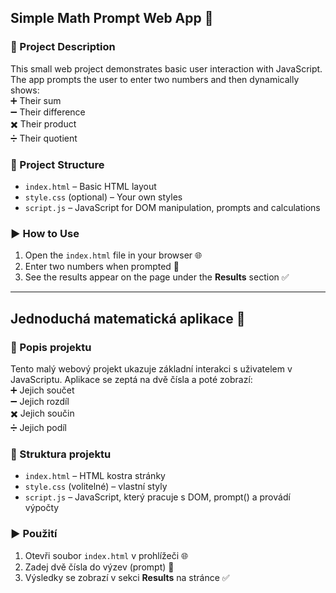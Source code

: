 
## Simple Math Prompt Web App 🧮

### 📝 Project Description  
This small web project demonstrates basic user interaction with JavaScript. The app prompts the user to enter two numbers and then dynamically shows:  
➕ Their sum  
➖ Their difference  
✖️ Their product  
➗ Their quotient  

### 📁 Project Structure  
- `index.html` – Basic HTML layout  
- `style.css` (optional) – Your own styles  
- `script.js` – JavaScript for DOM manipulation, prompts and calculations  

### ▶️ How to Use  
1. Open the `index.html` file in your browser 🌐  
2. Enter two numbers when prompted 🧾  
3. See the results appear on the page under the **Results** section ✅  

-----------------------------------------------------------------------------------

## Jednoduchá matematická aplikace 🧮

### 📝 Popis projektu  
Tento malý webový projekt ukazuje základní interakci s uživatelem v JavaScriptu. Aplikace se zeptá na dvě čísla a poté zobrazí:  
➕ Jejich součet  
➖ Jejich rozdíl  
✖️ Jejich součin  
➗ Jejich podíl  

### 📁 Struktura projektu  
- `index.html` – HTML kostra stránky  
- `style.css` (volitelné) – vlastní styly  
- `script.js` – JavaScript, který pracuje s DOM, prompt() a provádí výpočty  

### ▶️ Použití  
1. Otevři soubor `index.html` v prohlížeči 🌐  
2. Zadej dvě čísla do výzev (prompt) 🧾  
3. Výsledky se zobrazí v sekci **Results** na stránce ✅  


